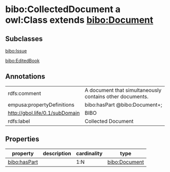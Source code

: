 # bibo:CollectedDocument a owl:Class extends [bibo:Document](/ontology/bibo/Document)

## Subclasses

[bibo:Issue](/ontology/bibo/Issue)

[bibo:EditedBook](/ontology/bibo/EditedBook)

## Annotations

|||
|-----|-----|
|rdfs:comment|A document that simultaneously contains other documents.|
|empusa:propertyDefinitions|bibo:hasPart @bibo:Document+;|
|<http://gbol.life/0.1/subDomain>|BIBO|
|rdfs:label|Collected Document|

## Properties

|property|description|cardinality|type|
|-----|-----|-----|-----|
|[bibo:hasPart](/ontology/bibo/hasPart)||1:N|[bibo:Document](/ontology/bibo/Document)|
